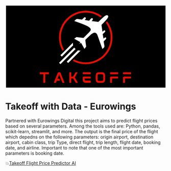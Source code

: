 <p align="center">
 <img src="https://github.com/adrianmarino19/eurowings-frontend/blob/9f1ac2f139b44ca42d1b69f00a039452688b2f8d/images/1.png" title="Takeoff Symbol" style="background-color: white">
</p>

# Takeoff with Data - Eurowings

Partnered with Eurowings Digital this project aims to predict flight prices based on several parameters. Among the tools used are: Python, pandas, scikit-learn, streamlit, and more. The output is the final price of the flight which depedns on the following parameters: origin airport, destination airport, cabin class, trip Type, direct flight, trip length, flight date, booking date, and airline. Important to note that one of the most important parameters is booking date.

:boom:<a href='https://takeoff.streamlit.app/'>Takeoff Flight Price Predictor AI</a>











